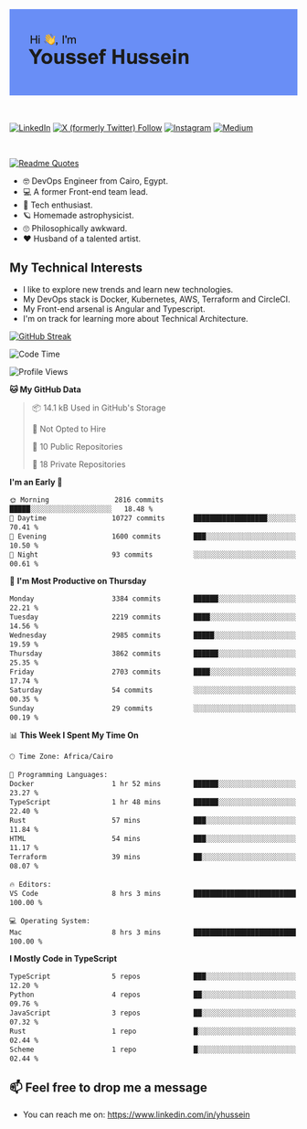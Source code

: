 [![Youssef's GitHub Banner](./assets/youssef-hussein.png)](https://github.com/yorki404)

</br>

[![LinkedIn](https://img.shields.io/badge/linkedin-%230077B5.svg?style=for-the-badge&logo=linkedin&logoColor=white)](https://www.linkedin.com/in/yhussein/)
[![X (formerly Twitter) Follow](https://img.shields.io/twitter/follow/devqik_?style=for-the-badge&logo=X&logoColor=White&labelColor=White)](https://twitter.com/devqik_)
[![Instagram](https://img.shields.io/badge/devqik-E4405F?style=for-the-badge&logo=Instagram&logoColor=white)](https://instagram.com/devqik)
[![Medium](https://img.shields.io/badge/Medium-12100E?style=for-the-badge&logo=medium&logoColor=white)](https://medium.com/@devqik)

</br>

[![Readme Quotes](https://quotes-github-readme.vercel.app/api?type=horizontal&theme=dark)](https://github.com/piyushsuthar/github-readme-quotes)

- :nerd_face: DevOps Engineer from Cairo, Egypt.
- :computer: A former Front-end team lead.
- :satellite: Tech enthusiast.
- :ringed_planet: Homemade astrophysicist.
- :roll_eyes: Philosophically awkward.
- :heart: Husband of a talented artist.

## My Technical Interests

- I like to explore new trends and learn new technologies.
- My DevOps stack is Docker, Kubernetes, AWS, Terraform and CircleCI.
- My Front-end arsenal is Angular and Typescript.
- I'm on track for learning more about Technical Architecture.

[![GitHub Streak](https://streak-stats.demolab.com/?user=devqik&theme=dark)](https://git.io/streak-stats)

<!--START_SECTION:waka-->
![Code Time](http://img.shields.io/badge/Code%20Time-739%20hrs%2036%20mins-blue)

![Profile Views](http://img.shields.io/badge/Profile%20Views-0-blue)

**🐱 My GitHub Data** 

> 📦 14.1 kB Used in GitHub's Storage 
 > 
> 🚫 Not Opted to Hire
 > 
> 📜 10 Public Repositories 
 > 
> 🔑 18 Private Repositories 
 > 
**I'm an Early 🐤** 

```text
🌞 Morning                2816 commits        █████░░░░░░░░░░░░░░░░░░░░   18.48 % 
🌆 Daytime                10727 commits       ██████████████████░░░░░░░   70.41 % 
🌃 Evening                1600 commits        ███░░░░░░░░░░░░░░░░░░░░░░   10.50 % 
🌙 Night                  93 commits          ░░░░░░░░░░░░░░░░░░░░░░░░░   00.61 % 
```
📅 **I'm Most Productive on Thursday** 

```text
Monday                   3384 commits        ██████░░░░░░░░░░░░░░░░░░░   22.21 % 
Tuesday                  2219 commits        ████░░░░░░░░░░░░░░░░░░░░░   14.56 % 
Wednesday                2985 commits        █████░░░░░░░░░░░░░░░░░░░░   19.59 % 
Thursday                 3862 commits        ██████░░░░░░░░░░░░░░░░░░░   25.35 % 
Friday                   2703 commits        ████░░░░░░░░░░░░░░░░░░░░░   17.74 % 
Saturday                 54 commits          ░░░░░░░░░░░░░░░░░░░░░░░░░   00.35 % 
Sunday                   29 commits          ░░░░░░░░░░░░░░░░░░░░░░░░░   00.19 % 
```


📊 **This Week I Spent My Time On** 

```text
🕑︎ Time Zone: Africa/Cairo

💬 Programming Languages: 
Docker                   1 hr 52 mins        ██████░░░░░░░░░░░░░░░░░░░   23.27 % 
TypeScript               1 hr 48 mins        ██████░░░░░░░░░░░░░░░░░░░   22.40 % 
Rust                     57 mins             ███░░░░░░░░░░░░░░░░░░░░░░   11.84 % 
HTML                     54 mins             ███░░░░░░░░░░░░░░░░░░░░░░   11.17 % 
Terraform                39 mins             ██░░░░░░░░░░░░░░░░░░░░░░░   08.07 % 

🔥 Editors: 
VS Code                  8 hrs 3 mins        █████████████████████████   100.00 % 

💻 Operating System: 
Mac                      8 hrs 3 mins        █████████████████████████   100.00 % 
```

**I Mostly Code in TypeScript** 

```text
TypeScript               5 repos             ███░░░░░░░░░░░░░░░░░░░░░░   12.20 % 
Python                   4 repos             ██░░░░░░░░░░░░░░░░░░░░░░░   09.76 % 
JavaScript               3 repos             ██░░░░░░░░░░░░░░░░░░░░░░░   07.32 % 
Rust                     1 repo              █░░░░░░░░░░░░░░░░░░░░░░░░   02.44 % 
Scheme                   1 repo              █░░░░░░░░░░░░░░░░░░░░░░░░   02.44 % 
```




<!--END_SECTION:waka-->

## 📫 Feel free to drop me a message
- You can reach me on: https://www.linkedin.com/in/yhussein
